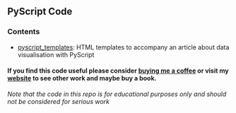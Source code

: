 ## PyScript Code

### Contents

- [pyscript_templates](./pyscript_templates/): HTML templates to accompany an article about data visualisation with PyScript



#### If you find this code useful please consider [buying me a coffee](https://ko-fi.com/alan_jones) or visit my [website](https://alanjones2.github.io) to see other work and maybe buy a book.

_Note that the code in this repo is for educational purposes only and should not be considered for serious work_